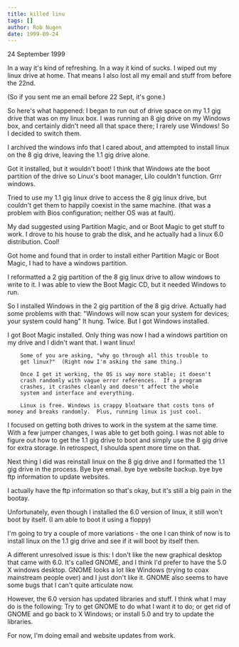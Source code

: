 ```yaml
---
title: killed linu
tags: []
author: Rob Nugen
date: 1999-09-24
---
```


<p class=date>24 September 1999</p>

In a way it's kind of refreshing.  In a way it kind of sucks.  I wiped
out my linux drive at home. That means I also lost all my email and
stuff from before the 22nd.

(So if you sent me an email before 22 Sept, it's gone.)

So here's what happened: I began to run out of drive space on my 1.1
gig drive that was on my linux box.  I was running an 8 gig drive on
my Windows box, and certainly didn't need all that space there; I
rarely use Windows!  So I decided to switch them.

I archived the windows info that I cared about, and attempted to
install linux on the 8 gig drive, leaving the 1.1 gig drive alone.

Got it installed, but it wouldn't boot!  I think that Windows ate the
boot partition of the drive so Linux's boot manager, Lilo couldn't
function.  Grrr windows.

Tried to use my 1.1 gig linux drive to access the 8 gig linux drive,
but couldn't get them to happily coexist in the same machine.  (that
was a problem with Bios configuration; neither OS was at fault).

My dad suggested using Partition Magic, and or Boot Magic to get stuff
to work.
I drove to his house to grab the disk, and he actually had a linux 6.0
distribution.  Cool!

Got home and found that in order to install either Partition Magic or
Boot Magic, I had to have a windows partition.

I reformatted a 2 gig partition of the 8 gig linux drive to allow
windows to write to it. I was able to view the Boot Magic CD, but it
needed Windows to run.

So I installed Windows in the 2 gig partition of the 8 gig drive.
Actually had some problems with that: "Windows will now scan your
system for devices; your system could hang" It hung. Twice.  But I got
Windows installed.

I got Boot Magic installed.  Only thing was now I had a windows
partition on my drive and I didn't want that.  I want linux!

        Some of you are asking, "why go through all this trouble to
        get linux?"  (Right now I'm asking the same thing.)

        Once I get it working, the OS is way more stable; it doesn't
        crash randomly with vague error references.  If a program
        crashes, it crashes cleanly and doesn't affect the whole
        system and interface and everything.

        Linux is free. Windows is crappy bloatware that costs tons of
	money and breaks randomly.  Plus, running linux is just cool.

I focused on getting both drives to work in the system at the same
time.  With a few jumper changes, I was able to get both going.  I was
not able to figure out how to get the 1.1 gig drive to boot and simply
use the 8 gig drive for extra storage. In retrospect, I shoulda spent
more time on that.

Next thing I did was reinstall linux on the 8 gig drive and I
formatted the 1.1 gig drive in the process.  Bye bye email.  bye bye
website backup.  bye bye ftp information to update websites.

I actually have the ftp information so that's okay, but it's still a
big pain in the bootay.

Unfortunately, even though I installed the 6.0 version of linux, it
still won't boot by itself.  (I am able to boot it using a floppy)

I'm going to try a couple of more variations - the one I can think of
now is to install linux on the 1.1 gig drive and see if it will boot
by itself then.

A different unresolved issue is this: I don't like the new graphical
desktop that came with 6.0.  It's called GNOME, and I think I'd prefer
to have the 5.0 X windows desktop. GNOME looks a lot like Windows
(trying to coax mainstream people over) and I just don't like it.
GNOME also seems to have some bugs that I can't quite articulate now.

However, the 6.0 version has updated libraries and stuff.  I think
what I may do is the following: Try to get GNOME to do what I want it
to do; or get rid of GNOME and go back to X Windows; or install 5.0
and try to update the libraries.

For now, I'm doing email and website updates from work.
